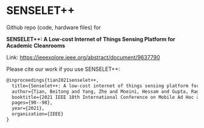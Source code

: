 # SENSELET++
Github repo (code, hardware files) for 

**SENSELET++: A Low-cost Internet of Things Sensing Platform for Academic Cleanrooms**

Link: https://ieeexplore.ieee.org/abstract/document/9637790 

Please cite our work if you use SENSELET++:

```latex
@inproceedings{tian2021senselet++,
  title={Senselet++: A low-cost internet of things sensing platform for academic cleanrooms},
  author={Tian, Beitong and Yang, Zhe and Moeini, Hessam and Gupta, Ragini and Su, Patrick and Kaufman, Robert and McCollum, Mark and Dallesasse, John and Nahrstedt, Klara},
  booktitle={2021 IEEE 18th International Conference on Mobile Ad Hoc and Smart Systems (MASS)},
  pages={90--98},
  year={2021},
  organization={IEEE}
}
```
